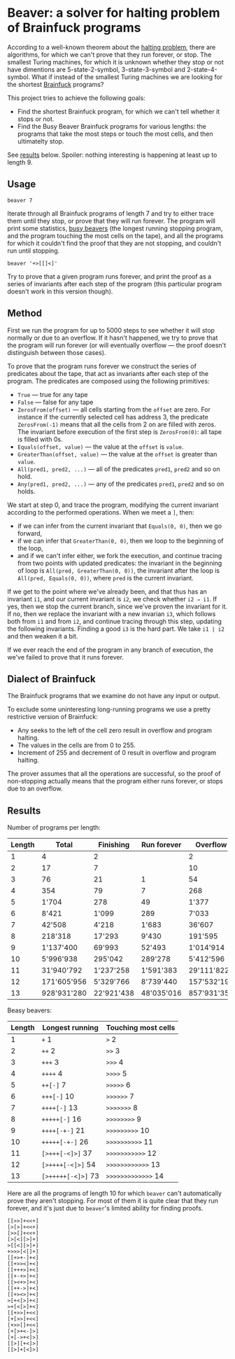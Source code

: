 # Beaver: a solver for halting problem of Brainfuck programs

According to a well-known theorem about the [halting problem](https://en.wikipedia.org/wiki/Halting_problem), there are algorithms, for which we can't prove that they run forever, or stop. The smallest Turing machines, for which it is unknown whether they stop or not have dimentions are 5-state-2-symbol, 3-state-3-symbol and 2-state-4-symbol. What if instead of the smallest Turing machines we are looking for the shortest [Brainfuck](https://en.wikipedia.org/wiki/Brainfuck) programs?

This project tries to achieve the following goals:

* Find the shortest Brainfuck program, for which we can't tell whether it stops or not.
* Find the Busy Beaver Brainfuck programs for various lengths: the programs that take the most steps or touch the most cells, and then ultimatelty stop.

See [results](#results) below. Spoiler: nothing interesting is happening at least up to length 9.

## Usage

    beaver 7

Iterate through all Brainfuck programs of length 7 and try to either trace them until they stop, or prove that they will run forever. The program will print some statistics, [busy beavers](https://en.wikipedia.org/wiki/Busy_beaver) (the longest running stopping program, and the program touching the most cells on the tape), and all the programs for which it couldn't find the proof that they are not stopping, and couldn't run until stopping.

    beaver '+>[[]<]'

Try to prove that a given program runs forever, and print the proof as a series of invariants after each step of the program (this particular program doesn't work in this version though).

## Method

First we run the program for up to 5000 steps to see whether it will stop normally or due to an overflow. If it hasn't happened, we try to prove that the program will run forever (or will eventually overflow — the proof doesn't distinguish between those cases).

To prove that the program runs forever we construct the series of predicates about the tape, that act as invariants after each step of the program. The predicates are composed using the following primitives:

* `True` — true for any tape
* `False` — false for any tape
* `ZerosFrom(offset)` — all cells starting from the `offset` are zero. For instance if the currently selected cell has address 3, the predicate `ZerosFrom(-1)` means that all the cells from 2 on are filled with zeros. The invariant before execution of the first step is `ZerosFrom(0)`: all tape is filled with 0s.
* `Equals(offset, value)` — the value at the `offset` is `value`.
* `GreaterThan(offset, value)` — the value at the `offset` is greater than `value`.
* `All(pred1, pred2, ...)` — all of the predicates `pred1`, `pred2` and so on hold.
* `Any(pred1, pred2, ...)` — any of the predicates `pred1`, `pred2` and so on holds.

We start at step 0, and trace the program, modifying the current invariant according to the performed operations. When we meet a `]`, then:
- if we can infer from the current invariant that `Equals(0, 0)`, then we go forward,
- if we can infer that `GreaterThan(0, 0)`, then we loop to the beginning of the loop,
- and if we can't infer either, we fork the execution, and continue tracing from two points with updated predicates: the invariant in the beginning of loop is `All(pred, GreaterThan(0, 0))`, the invariant after the loop is `All(pred, Equals(0, 0))`, where `pred` is the current invariant.

If we get to the point where we've already been, and that thus has an invariant `i1`, and our current invariant is `i2`, we check whether `i2 ⇒ i1`. If yes, then we stop the current branch, since we've proven the invariant for it. If no, then we replace the invariant with a new invarian `i3`, which follows both from `i1` and from `i2`, and continue tracing through this step, updating the following invariants. Finding a good `i3` is the hard part. We take `i1 | i2` and then weaken it a bit.

If we ever reach the end of the program in any branch of execution, the we've failed to prove that it runs forever.

## Dialect of Brainfuck

The Brainfuck programs that we examine do not have any input or output.

To exclude some uninteresting long-running programs we use a pretty restrictive version of Brainfuck:

* Any seeks to the left of the cell zero result in overflow and program halting.
* The values in the cells are from 0 to 255.
* Increment of 255 and decrement of 0 result in overflow and program halting.

The prover assumes that all the operations are successful, so the proof of non-stopping actually means that the program either runs forever, or stops due to an overflow. 

## Results

Number of programs per length:

| Length | Total       | Finishing  | Run forever | Overflow    | Unknown   |
| ------ | ----------- | ---------- | ----------- | ----------- | --------- |
| 1      | 4           | 2          |             | 2           |           |
| 2      | 17          | 7          |             | 10          |           |
| 3      | 76          | 21         | 1           | 54          |           |
| 4      | 354         | 79         | 7           | 268         |           |
| 5      | 1'704       | 278        | 49          | 1'377       |           |
| 6      | 8'421       | 1'099      | 289         | 7'033       |           |
| 7      | 42'508      | 4'218      | 1'683       | 36'607      |           |
| 8      | 218'318     | 17'293     | 9'430       | 191'595     |           |
| 9      | 1'137'400   | 69'993     | 52'493      | 1'014'914   |           |
| 10     | 5'996'938   | 295'042    | 289'278     | 5'412'596   | 22        |
| 11     | 31'940'792  | 1'237'258  | 1'591'383   | 29'111'822  | 329       |
| 12     | 171'605'956 | 5'329'766  | 8'739'440   | 157'532'192 | 4'558     |
| 13     | 928'931'280 | 22'921'438 | 48'035'016  | 857'931'352 | 43'474    |

Beasy beavers:

| Length | Longest running    | Touching most cells |
| ------ | ------------------ | ------------------- |
| 1      | `+` 1              | `>` 2               |
| 2      | `++` 2             | `>>` 3              |
| 3      | `+++` 3            | `>>>` 4             |
| 4      | `++++` 4           | `>>>>` 5            |
| 5      | `++[-]` 7          | `>>>>>` 6           |
| 6      | `+++[-]` 10        | `>>>>>>` 7          |
| 7      | `++++[-]` 13       | `>>>>>>>` 8         |
| 8      | `+++++[-]` 16      | `>>>>>>>>` 9        |
| 9      | `++++[-+-]` 21     | `>>>>>>>>>` 10      |
| 10     | `+++++[-+-]` 26    | `>>>>>>>>>>` 11     |
| 11     | `[>+++[-<]>]` 37   | `>>>>>>>>>>>` 12    |
| 12     | `[>++++[-<]>]` 54  | `>>>>>>>>>>>>` 13   |
| 13     | `[>+++++[-<]>]` 73 | `>>>>>>>>>>>>>` 14  |

Here are all the programs of length 10 for which `beaver` can't automatically prove they aren't stopping. For most of them it is quite clear that they run forever, and it's just due to `beaver`'s limited ability for finding proofs. 
    
    [[>>]+<<+]
    [>[>]+<<+]
    [>>[]+<<+]
    [>[<][>]+]
    >[[<][>]+]
    +>>>[<[]+]
    [[+>+-]+<]
    [[+>><]+<]
    [[+++>]+<]
    [[+-+>]+<]
    [[><+>]+<]
    [[++->]+<]
    [[+><>]+<]
    >[+<[>]+<]
    >+[<[>]+<]
    [[+>>]+<<]
    [+[>>]+<<]
    [+>>[]+<<]
    [+[>+<-]>]
    [+[->+<]>]
    [[>][+<]>]
    [[>]+[<]>]

